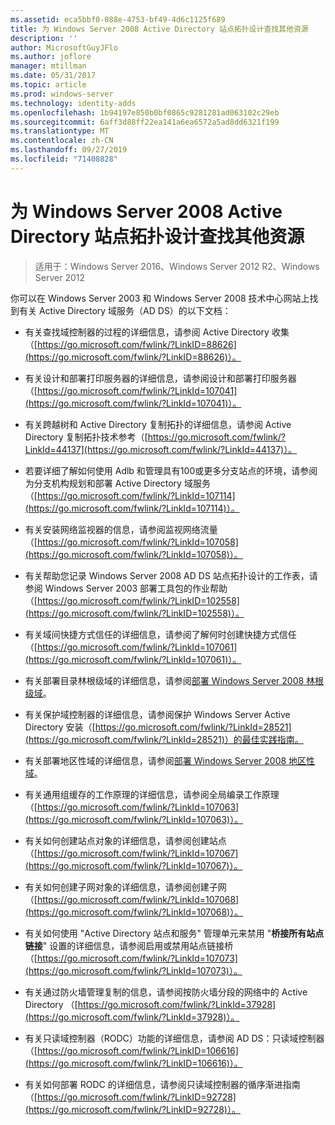 ```yaml
---
ms.assetid: eca5bbf0-088e-4753-bf49-4d6c1125f689
title: 为 Windows Server 2008 Active Directory 站点拓扑设计查找其他资源
description: ''
author: MicrosoftGuyJFlo
ms.author: joflore
manager: mtillman
ms.date: 05/31/2017
ms.topic: article
ms.prod: windows-server
ms.technology: identity-adds
ms.openlocfilehash: 1b94197e850b0bf0865c9281281ad063102c29eb
ms.sourcegitcommit: 6aff3d88ff22ea141a6ea6572a5ad8dd6321f199
ms.translationtype: MT
ms.contentlocale: zh-CN
ms.lasthandoff: 09/27/2019
ms.locfileid: "71408828"
---
```

# <a name="finding-additional-resources-for-windows-server-2008-active-directory-site-topology-design"></a>为 Windows Server 2008 Active Directory 站点拓扑设计查找其他资源

>适用于：Windows Server 2016、Windows Server 2012 R2、Windows Server 2012

你可以在 Windows Server 2003 和 Windows Server 2008 技术中心网站上找到有关 Active Directory 域服务（AD DS）的以下文档：  
  
-   有关查找域控制器的过程的详细信息，请参阅 Active Directory 收集（[https://go.microsoft.com/fwlink/?LinkID=88626](https://go.microsoft.com/fwlink/?LinkID=88626)）。  
  
-   有关设计和部署打印服务器的详细信息，请参阅设计和部署打印服务器（[https://go.microsoft.com/fwlink/?LinkId=107041](https://go.microsoft.com/fwlink/?LinkId=107041)）。  
  
-   有关跨越树和 Active Directory 复制拓扑的详细信息，请参阅 Active Directory 复制拓扑技术参考（[https://go.microsoft.com/fwlink/?LinkId=44137](https://go.microsoft.com/fwlink/?LinkId=44137)）。  
  
-   若要详细了解如何使用 Adlb 和管理具有100或更多分支站点的环境，请参阅为分支机构规划和部署 Active Directory 域服务（[https://go.microsoft.com/fwlink/?LinkId=107114](https://go.microsoft.com/fwlink/?LinkId=107114)）。  
  
-   有关安装网络监视器的信息，请参阅监视网络流量（[https://go.microsoft.com/fwlink/?LinkId=107058](https://go.microsoft.com/fwlink/?LinkId=107058)）。  
  
-   有关帮助您记录 Windows Server 2008 AD DS 站点拓扑设计的工作表，请参阅 Windows Server 2003 部署工具包的作业帮助（[https://go.microsoft.com/fwlink/?LinkID=102558](https://go.microsoft.com/fwlink/?LinkID=102558)）。  
  
-   有关域间快捷方式信任的详细信息，请参阅了解何时创建快捷方式信任（[https://go.microsoft.com/fwlink/?LinkId=107061](https://go.microsoft.com/fwlink/?LinkId=107061)）。  
  
-   有关部署目录林根级域的详细信息，请参阅[部署 Windows Server 2008 林根级域](https://technet.microsoft.com/library/cc731174.aspx)。  
  
-   有关保护域控制器的详细信息，请参阅保护 Windows Server Active Directory 安装（[https://go.microsoft.com/fwlink/?LinkId=28521](https://go.microsoft.com/fwlink/?LinkId=28521)）的最佳实践指南。  
  
-   有关部署地区性域的详细信息，请参阅[部署 Windows Server 2008 地区性域](https://technet.microsoft.com/library/cc755118.aspx)。  
  
-   有关通用组缓存的工作原理的详细信息，请参阅全局编录工作原理（[https://go.microsoft.com/fwlink/?LinkId=107063](https://go.microsoft.com/fwlink/?LinkId=107063)）。  
  
-   有关如何创建站点对象的详细信息，请参阅创建站点（[https://go.microsoft.com/fwlink/?LinkId=107067](https://go.microsoft.com/fwlink/?LinkId=107067)）。  
  
-   有关如何创建子网对象的详细信息，请参阅创建子网（[https://go.microsoft.com/fwlink/?LinkId=107068](https://go.microsoft.com/fwlink/?LinkId=107068)）。  
  
-   有关如何使用 "Active Directory 站点和服务" 管理单元来禁用 "**桥接所有站点链接**" 设置的详细信息，请参阅启用或禁用站点链接桥（[https://go.microsoft.com/fwlink/?LinkId=107073](https://go.microsoft.com/fwlink/?LinkId=107073)）。  
  
-   有关通过防火墙管理复制的信息，请参阅按防火墙分段的网络中的 Active Directory （[https://go.microsoft.com/fwlink/?LinkId=37928](https://go.microsoft.com/fwlink/?LinkId=37928)）。  
  
-   有关只读域控制器（RODC）功能的详细信息，请参阅 AD DS：只读域控制器（[https://go.microsoft.com/fwlink/?LinkID=106616](https://go.microsoft.com/fwlink/?LinkID=106616)）。  
  
-   有关如何部署 RODC 的详细信息，请参阅只读域控制器的循序渐进指南（[https://go.microsoft.com/fwlink/?LinkID=92728](https://go.microsoft.com/fwlink/?LinkID=92728)）。  
  


